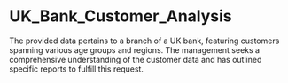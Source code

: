 # UK_Bank_Customer_Analysis
The provided data pertains to a branch of a UK bank, featuring customers spanning various age groups and regions. The management seeks a comprehensive understanding of the customer data and has outlined specific reports to fulfill this request.
